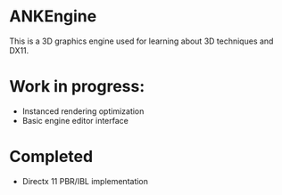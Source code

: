 # ANKEngine
This is a 3D graphics engine used for learning about 3D techniques and DX11.

# Work in progress:
* Instanced rendering optimization
* Basic engine editor interface

# Completed
* Directx 11 PBR/IBL implementation
